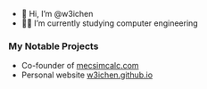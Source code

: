 - 👋 Hi, I’m @w3ichen
- 🧑‍🎓 I’m currently studying computer engineering

### My Notable Projects
- Co-founder of [mecsimcalc.com](http://mecsimcalc.com/)
- Personal website [w3ichen.github.io](http://w3ichen.github.io/)
